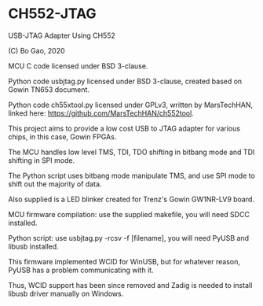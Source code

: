 # CH552-JTAG
USB-JTAG Adapter Using CH552

(C) Bo Gao, 2020

MCU C code licensed under BSD 3-clause.

Python code usbjtag.py licensed under BSD 3-clause, created based on Gowin TN653 document.

Python code ch55xtool.py licensed under GPLv3, written by MarsTechHAN, linked here: https://github.com/MarsTechHAN/ch552tool.

This project aims to provide a low cost USB to JTAG adapter for various chips, in this case, Gowin FPGAs.

The MCU handles low level TMS, TDI, TDO shifting in bitbang mode and TDI shifting in SPI mode.

The Python script uses bitbang mode manipulate TMS, and use SPI mode to shift out the majority of data.

Also supplied is a LED blinker created for Trenz's Gowin GW1NR-LV9 board.

MCU firmware compilation: use the supplied makefile, you will need SDCC installed.

Python script: use usbjtag.py -rcsv -f [filename], you will need PyUSB and libusb installed.

This firmware implemented WCID for WinUSB, but for whatever reason, PyUSB has a problem communicating with it.

Thus, WCID support has been since removed and Zadig is needed to install libusb driver manually on Windows.
